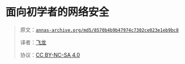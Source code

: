 # 面向初学者的网络安全

> 原文：[`annas-archive.org/md5/8570b4b9b47974c7302ce023e1eb9bc8`](https://annas-archive.org/md5/8570b4b9b47974c7302ce023e1eb9bc8)
>
> 译者：[飞龙](https://github.com/wizardforcel)
> 
> 协议：[CC BY-NC-SA 4.0](http://creativecommons.org/licenses/by-nc-sa/4.0/)